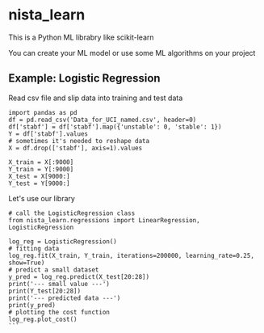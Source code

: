 # nista_learn
This is a Python ML librabry like scikit-learn

You can create your ML model or use some ML algorithms on your project

## Example: Logistic Regression
Read csv file and slip data into training and test data
````
import pandas as pd
df = pd.read_csv('Data_for_UCI_named.csv', header=0)
df['stabf'] = df['stabf'].map({'unstable': 0, 'stable': 1})
Y = df['stabf'].values
# sometimes it's needed to reshape data
X = df.drop(['stabf'], axis=1).values

X_train = X[:9000]
Y_train = Y[:9000]
X_test = X[9000:]
Y_test = Y[9000:]
````
Let's use our library
````
# call the LogisticRegression class
from nista_learn.regressions import LinearRegression, LogisticRegression

log_reg = LogisticRegression()
# fitting data
log_reg.fit(X_train, Y_train, iterations=200000, learning_rate=0.25, show=True)
# predict a small dataset
y_pred = log_reg.predict(X_test[20:28])
print('--- small value ---')
print(Y_test[20:28])
print('--- predicted data ---')
print(y_pred)
# plotting the cost function
log_reg.plot_cost()
```